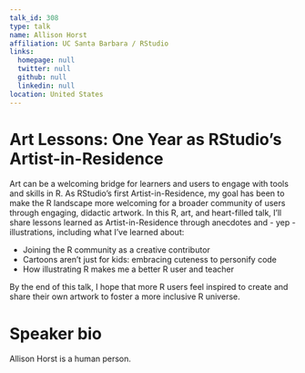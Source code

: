 ```yaml
---
talk_id: 308
type: talk
name: Allison Horst
affiliation: UC Santa Barbara / RStudio
links:
  homepage: null
  twitter: null
  github: null
  linkedin: null
location: United States
---
```


# Art Lessons: One Year as RStudio’s Artist-in-Residence

Art can be a welcoming bridge for learners and users to engage with tools and skills in R. As RStudio’s first Artist-in-Residence, my goal has been to make the R landscape more welcoming for a broader community of users through engaging, didactic artwork. In this R, art, and heart-filled talk, I’ll share lessons learned as Artist-in-Residence through anecdotes and - yep - illustrations, including what I’ve learned about: 

- Joining the R community as a creative contributor
- Cartoons aren’t just for kids: embracing cuteness to personify code
- How illustrating R makes me a better R user and teacher

By the end of this talk, I hope that more R users feel inspired to create and share their own artwork to foster a more inclusive R universe.

# Speaker bio

Allison Horst is a human person.
